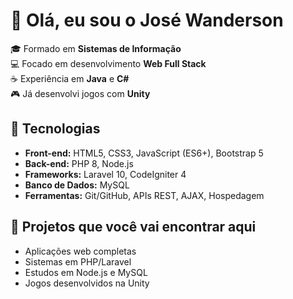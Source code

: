 # 👋 Olá, eu sou o José Wanderson  

🎓 Formado em **Sistemas de Informação**  
💻 Focado em desenvolvimento **Web Full Stack**  
☕ Experiência em **Java** e **C#**  
🎮 Já desenvolvi jogos com **Unity**  

## 🚀 Tecnologias
- **Front-end:** HTML5, CSS3, JavaScript (ES6+), Bootstrap 5  
- **Back-end:** PHP 8, Node.js  
- **Frameworks:** Laravel 10, CodeIgniter 4  
- **Banco de Dados:** MySQL  
- **Ferramentas:** Git/GitHub, APIs REST, AJAX, Hospedagem  

## 📂 Projetos que você vai encontrar aqui
- Aplicações web completas  
- Sistemas em PHP/Laravel  
- Estudos em Node.js e MySQL  
- Jogos desenvolvidos na Unity  
